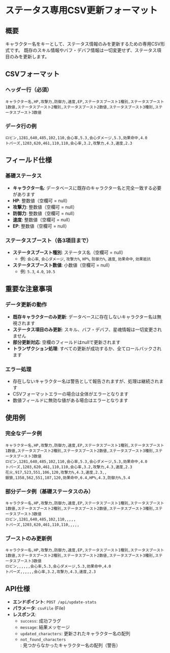 # ステータス専用CSV更新フォーマット

## 概要
キャラクター名をキーとして、ステータス情報のみを更新するための専用CSV形式です。
既存のスキル情報やバフ・デバフ情報は一切変更せず、ステータス項目のみを更新します。

## CSVフォーマット

### ヘッダー行（必須）
```csv
キャラクター名,HP,攻撃力,防御力,速度,EP,ステータスブースト1種別,ステータスブースト1数値,ステータスブースト2種別,ステータスブースト2数値,ステータスブースト3種別,ステータスブースト3数値
```

### データ行の例
```csv
ロビン,1281,640,485,102,110,会心率,5.3,会心ダメージ,5.3,効果命中,4.0
トパーズ,1203,620,461,110,110,会心率,3.2,攻撃力,4.3,速度,2.3
```

## フィールド仕様

### 基礎ステータス
- **キャラクター名**: データベースに既存のキャラクター名と完全一致する必要があります
- **HP**: 整数値（空欄可 = null）
- **攻撃力**: 整数値（空欄可 = null）
- **防御力**: 整数値（空欄可 = null）
- **速度**: 整数値（空欄可 = null）
- **EP**: 整数値（空欄可 = null）

### ステータスブースト（各3項目まで）
- **ステータスブースト種別**: ステータス名（空欄可 = null）
  - 例: `会心率`, `会心ダメージ`, `攻撃力%`, `HP%`, `防御力%`, `速度`, `効果命中`, `効果抵抗`
- **ステータスブースト数値**: 小数値（空欄可 = null）
  - 例: `5.3`, `4.0`, `10.5`

## 重要な注意事項

### データ更新の動作
- **既存キャラクターのみ更新**: データベースに存在しないキャラクター名は無視されます
- **ステータス項目のみ更新**: スキル、バフ・デバフ、星魂情報は一切変更されません
- **部分更新対応**: 空欄のフィールドはnullで更新されます
- **トランザクション処理**: すべての更新が成功するか、全てロールバックされます

### エラー処理
- 存在しないキャラクター名は警告として報告されますが、処理は継続されます
- CSVフォーマットエラーの場合は全体がエラーとなります
- 数値フィールドに無効な値がある場合はエラーとなります

## 使用例

### 完全なデータ例
```csv
キャラクター名,HP,攻撃力,防御力,速度,EP,ステータスブースト1種別,ステータスブースト1数値,ステータスブースト2種別,ステータスブースト2数値,ステータスブースト3種別,ステータスブースト3数値
ロビン,1281,640,485,102,110,会心率,5.3,会心ダメージ,5.3,効果命中,4.0
トパーズ,1203,620,461,110,110,会心率,3.2,攻撃力,4.3,速度,2.3
花火,917,523,551,106,120,攻撃力%,4.3,速度,2.3,,
銀狼,1358,562,551,107,120,効果命中,6.4,HP%,4.3,防御力%,5.4
```

### 部分データ例（基礎ステータスのみ）
```csv
キャラクター名,HP,攻撃力,防御力,速度,EP,ステータスブースト1種別,ステータスブースト1数値,ステータスブースト2種別,ステータスブースト2数値,ステータスブースト3種別,ステータスブースト3数値
ロビン,1281,640,485,102,110,,,,,
トパーズ,1203,620,461,110,110,,,,,
```

### ブーストのみ更新例
```csv
キャラクター名,HP,攻撃力,防御力,速度,EP,ステータスブースト1種別,ステータスブースト1数値,ステータスブースト2種別,ステータスブースト2数値,ステータスブースト3種別,ステータスブースト3数値
ロビン,,,,,,会心率,5.3,会心ダメージ,5.3,効果命中,4.0
トパーズ,,,,,,会心率,3.2,攻撃力,4.3,速度,2.3
```

## API仕様
- **エンドポイント**: `POST /api/update-stats`
- **パラメータ**: `csvFile` (File)
- **レスポンス**: 
  - `success`: 成功フラグ
  - `message`: 結果メッセージ
  - `updated_characters`: 更新されたキャラクター名の配列
  - `not_found_characters`: 見つからなかったキャラクター名の配列（警告）